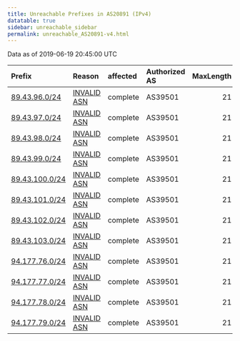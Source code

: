 ```yaml
---
title: Unreachable Prefixes in AS20891 (IPv4)
datatable: true
sidebar: unreachable_sidebar
permalink: unreachable_AS20891-v4.html
---
```


Data as of 2019-06-19 20:45:00 UTC


<div class="datatable-begin"></div>

| Prefix                                                 | Reason                                                                                                | affected   | Authorized AS   |   MaxLength | Anchor                                         |   unreachable /24s |
|:-------------------------------------------------------|:------------------------------------------------------------------------------------------------------|:-----------|:----------------|------------:|:-----------------------------------------------|-------------------:|
| [89.43.96.0/24](https://stat.ripe.net/89.43.96.0/24)   | [INVALID ASN](https://rpki-validator.ripe.net/announcement-preview?asn=AS20891&prefix=89.43.96.0/24)  | complete   | AS39501         |          21 | [RIPE](unreachable_RIPE_NCC_RPKI_Root-v4.html) |                  1 |
| [89.43.97.0/24](https://stat.ripe.net/89.43.97.0/24)   | [INVALID ASN](https://rpki-validator.ripe.net/announcement-preview?asn=AS20891&prefix=89.43.97.0/24)  | complete   | AS39501         |          21 | [RIPE](unreachable_RIPE_NCC_RPKI_Root-v4.html) |                  1 |
| [89.43.98.0/24](https://stat.ripe.net/89.43.98.0/24)   | [INVALID ASN](https://rpki-validator.ripe.net/announcement-preview?asn=AS20891&prefix=89.43.98.0/24)  | complete   | AS39501         |          21 | [RIPE](unreachable_RIPE_NCC_RPKI_Root-v4.html) |                  1 |
| [89.43.99.0/24](https://stat.ripe.net/89.43.99.0/24)   | [INVALID ASN](https://rpki-validator.ripe.net/announcement-preview?asn=AS20891&prefix=89.43.99.0/24)  | complete   | AS39501         |          21 | [RIPE](unreachable_RIPE_NCC_RPKI_Root-v4.html) |                  1 |
| [89.43.100.0/24](https://stat.ripe.net/89.43.100.0/24) | [INVALID ASN](https://rpki-validator.ripe.net/announcement-preview?asn=AS20891&prefix=89.43.100.0/24) | complete   | AS39501         |          21 | [RIPE](unreachable_RIPE_NCC_RPKI_Root-v4.html) |                  1 |
| [89.43.101.0/24](https://stat.ripe.net/89.43.101.0/24) | [INVALID ASN](https://rpki-validator.ripe.net/announcement-preview?asn=AS20891&prefix=89.43.101.0/24) | complete   | AS39501         |          21 | [RIPE](unreachable_RIPE_NCC_RPKI_Root-v4.html) |                  1 |
| [89.43.102.0/24](https://stat.ripe.net/89.43.102.0/24) | [INVALID ASN](https://rpki-validator.ripe.net/announcement-preview?asn=AS20891&prefix=89.43.102.0/24) | complete   | AS39501         |          21 | [RIPE](unreachable_RIPE_NCC_RPKI_Root-v4.html) |                  1 |
| [89.43.103.0/24](https://stat.ripe.net/89.43.103.0/24) | [INVALID ASN](https://rpki-validator.ripe.net/announcement-preview?asn=AS20891&prefix=89.43.103.0/24) | complete   | AS39501         |          21 | [RIPE](unreachable_RIPE_NCC_RPKI_Root-v4.html) |                  1 |
| [94.177.76.0/24](https://stat.ripe.net/94.177.76.0/24) | [INVALID ASN](https://rpki-validator.ripe.net/announcement-preview?asn=AS20891&prefix=94.177.76.0/24) | complete   | AS39501         |          21 | [RIPE](unreachable_RIPE_NCC_RPKI_Root-v4.html) |                  1 |
| [94.177.77.0/24](https://stat.ripe.net/94.177.77.0/24) | [INVALID ASN](https://rpki-validator.ripe.net/announcement-preview?asn=AS20891&prefix=94.177.77.0/24) | complete   | AS39501         |          21 | [RIPE](unreachable_RIPE_NCC_RPKI_Root-v4.html) |                  1 |
| [94.177.78.0/24](https://stat.ripe.net/94.177.78.0/24) | [INVALID ASN](https://rpki-validator.ripe.net/announcement-preview?asn=AS20891&prefix=94.177.78.0/24) | complete   | AS39501         |          21 | [RIPE](unreachable_RIPE_NCC_RPKI_Root-v4.html) |                  1 |
| [94.177.79.0/24](https://stat.ripe.net/94.177.79.0/24) | [INVALID ASN](https://rpki-validator.ripe.net/announcement-preview?asn=AS20891&prefix=94.177.79.0/24) | complete   | AS39501         |          21 | [RIPE](unreachable_RIPE_NCC_RPKI_Root-v4.html) |                  1 |

<div class="datatable-end"></div>